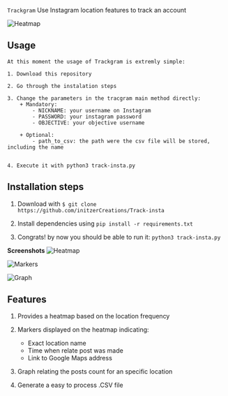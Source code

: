 `Trackgram` Use Instagram location features to track an account

![Heatmap](img/heatmap.png)

**Usage**
---

```
At this moment the usage of Trackgram is extremly simple:

1. Download this repository

2. Go through the instalation steps

3. Change the parameters in the tracgram main method directly:
    + Mandatory:
        - NICKNAME: your username on Instagram
        - PASSWORD: your instagram password
        - OBJECTIVE: your objective username

    + Optional:
        - path_to_csv: the path were the csv file will be stored, including the name


4. Execute it with python3 track-insta.py

```

**Installation steps**
---

1. Download with `$ git clone https://github.com/initzerCreations/Track-insta`

2. Install dependencies using `pip install -r requirements.txt`

3. Congrats! by now you should be able to run it:
    `python3 track-insta.py`

**Screenshots**
![Heatmap](img/heatmap.png)

![Markers](img/markers.png)

![Graph](img/posts_per_location.png)

**Features**
---

1. Provides a heatmap based on the location frequency

2. Markers displayed on the heatmap indicating:
    - Exact location name
    - Time when relate post was made
    - Link to Google Maps address

3. Graph relating the posts count for an specific location

4. Generate a easy to process .CSV file
